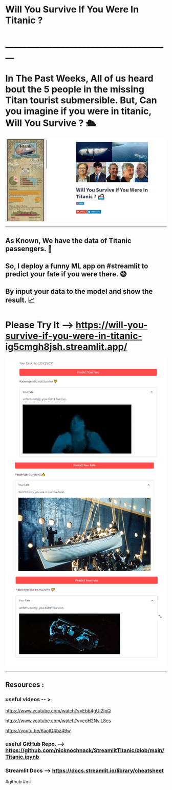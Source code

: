 # Will You Survive If You Were In Titanic ?
# _______________________________________
# In The Past Weeks, All of us heard bout the 5 people in the missing Titan tourist submersible. But, Can you imagine if you were in titanic, Will You Survive ? 🛳 
![](https://github.com/Ahmed-G-ElTaher/Will-You-Survive-If-You-Were-In-Titanic/blob/main/Capture.PNG)
______________________________________________

## As Known, We have the data of Titanic passengers. 📖 

## So, I deploy a funny ML app on #streamlit to predict your fate if you were there. 😅 

## By input your data to the model and show the result. 📈 



# Please Try It -->   https://will-you-survive-if-you-were-in-titanic-ig5cmgh8jsh.streamlit.app/





![](https://github.com/Ahmed-G-ElTaher/Will-You-Survive-If-You-Were-In-Titanic/blob/main/Capture0.PNG)
![](https://github.com/Ahmed-G-ElTaher/Will-You-Survive-If-You-Were-In-Titanic/blob/main/Capture1.PNG)
![](https://github.com/Ahmed-G-ElTaher/Will-You-Survive-If-You-Were-In-Titanic/blob/main/Capture2.PNG)


_______________________________________

## Resources :

### useful videos -- >

https://www.youtube.com/watch?v=Ebb4gUI2IpQ

https://www.youtube.com/watch?v=eoH2NviL8cs

https://youtu.be/6aoIQ4bz49w

### useful GitHub Repo. --> https://github.com/nicknochnack/StreamlitTitanic/blob/main/Titanic.ipynb

### Streamlit Docs --> https://docs.streamlit.io/library/cheatsheet

#github #ml 
 
